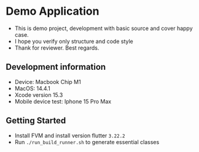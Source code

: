 # Demo Application

- This is demo project, development with basic source and cover happy case.
- I hope you verify only structure and code style
- Thank for reviewer. Best regards.

## Development information

- Device: Macbook Chip M1
- MacOS: 14.4.1
- Xcode version 15.3
- Mobile device test: Iphone 15 Pro Max

## Getting Started

- Install FVM and install version flutter `3.22.2`
- Run `./run_build_runner.sh` to generate essential classes
